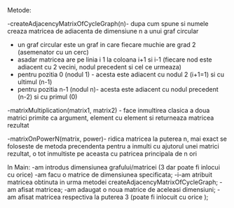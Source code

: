 Metode:

-createAdjacencyMatrixOfCycleGraph(n)- dupa cum spune si numele creaza matricea de adiacenta de dimensiune n a unui graf circular
* un graf circular este un graf in care fiecare muchie are grad 2 (asemenator cu un cerc)
* asadar matricea are pe linia i 1 la coloana i+1 si i-1 (fiecare nod este adiacent cu 2 vecini, nodul precedent si cel ce urmeaza)
* pentru pozitia 0 (nodul 1) - acesta este adiacent cu nodul 2 (i+1=1) si cu ultimul (n-1)
* pentru pozitia n-1 (nodul n)- acesta este adiacent cu nodul precedent (n-2) si cu primul (0)

-matrixMultiplication(matrix1, matrix2) - face inmultirea clasica a doua matrici primite ca argument, element cu element si returneaza matricea rezultat

-matrixOnPowerN(matrix, power)- ridica matricea la puterea n, mai exact se foloseste de metoda precendenta pentru a inmulti cu ajutorul unei matrici rezultat, o tot inmultiste pe aceasta cu patricea principala de n ori

In Main:
-am introdus dimensiunea grafului/matricei (3 dar poate fi inlocui cu orice)
-am facu o matrice de dimensiunea specificata;
-i-am atribuit matricea obtinuta in urma metodei createAdjacencyMatrixOfCycleGraph;
-am afisat matricea;
-am adaugat o noua matrice de aceleasi dimensiuni; 
-am afisat matricea respectiva la puterea 3 (poate fi inlocuit cu orice );
